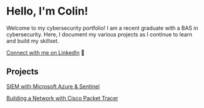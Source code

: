 # Hello, I'm Colin!

Welcome to my cybersecurity portfolio! I am a recent graduate with a BAS in cybersecurity. Here, I document my various projects as I continue to learn and build my skillset.

[Connect with me on LinkedIn](https://www.linkedin.com/in/cmo2901/) 🔗

## Projects

<a href="https://github.com/cmo2901/SIEM-Lab">SIEM with Microsoft Azure & Sentinel</a>

<a href="https://google.com">Building a Network with Cisco Packet Tracer</a>
